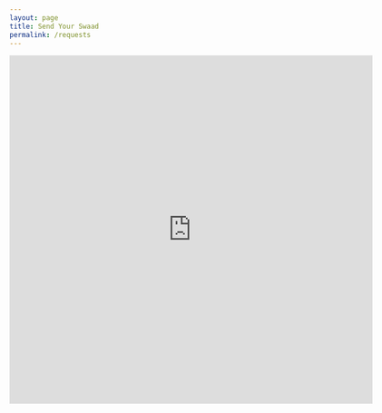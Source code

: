 ```yaml
---
layout: page
title: Send Your Swaad
permalink: /requests
---
```

<p align="center">
<iframe src="https://docs.google.com/forms/d/e/1FAIpQLSfT0eLNUcMeGUVIAQk9fO6mlWo3MrJ-53_wHxlNkHkG_k1vQQ/viewform?embedded=true" width="640" height="614" frameborder="0" marginheight="0" marginwidth="0" >Loading…</iframe>
</p>

